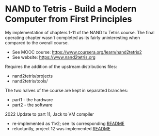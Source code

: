 # NAND to Tetris - Build a Modern Computer from First Principles

My implementation of chapters 1-11 of the NAND to Tetris course.  The final
operating chapter wasn't completed as its fairly uninteresting when compared to
the overall course.

- See MOOC course: https://www.coursera.org/learn/nand2tetris2
- See website: https://www.nand2tetris.org

Requires the addition of the upstream distributions files:

- nand2tetris/projects
- nand2tetris/tools/

The two halves of the course are kept in separated branches:

- part1 - the hardware
- part2 - the software

2022 Update to part 11, Jack to VM compiler

- re-implemented as 11v2; see its corresponding
  [README](my_computer/11v2/README.adoc)
- reluctantly, project 12 was implemented
  [README](my_computer/12/README.md)

